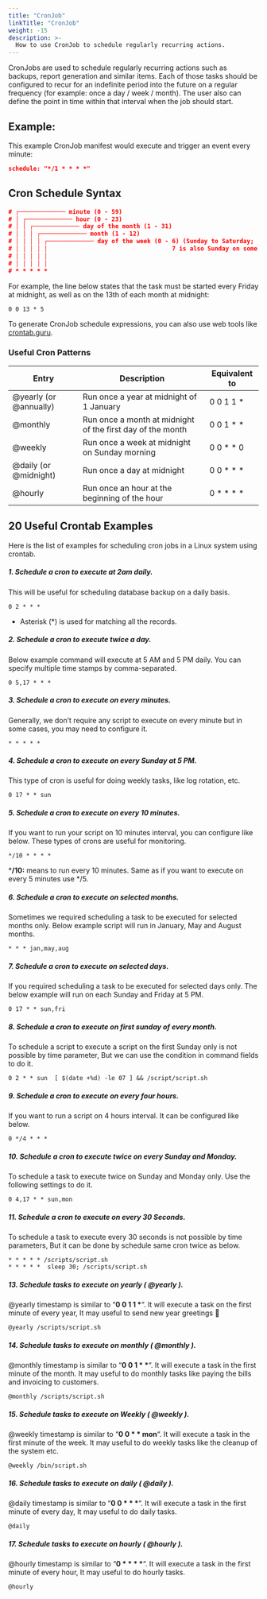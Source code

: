 ```yaml
---
title: "CronJob"
linkTitle: "CronJob"
weight: -15
description: >-
  How to use CronJob to schedule regularly recurring actions.
---
```


CronJobs are used to schedule regularly recurring actions such as backups, report generation and similar items. Each of those tasks should be configured to recur for an indefinite period into the future on a regular frequency (for example: once a day / week / month). The user also can define the point in time within that interval when the job should start.

## Example:

This example CronJob manifest would execute and trigger an event every minute:

```json
schedule: "*/1 * * * *"
```

## Cron Schedule Syntax

```json
# ┌───────────── minute (0 - 59)
# │ ┌───────────── hour (0 - 23)
# │ │ ┌───────────── day of the month (1 - 31)
# │ │ │ ┌───────────── month (1 - 12)
# │ │ │ │ ┌───────────── day of the week (0 - 6) (Sunday to Saturday;
# │ │ │ │ │                                   7 is also Sunday on some systems)
# │ │ │ │ │
# │ │ │ │ │
# * * * * *
```

For example, the line below states that the task must be started every Friday at midnight, as well as on the 13th of each month at midnight:

```
0 0 13 * 5
```

To generate CronJob schedule expressions, you can also use web tools like [crontab.guru](https://crontab.guru/).



### Useful Cron Patterns



| Entry                  | Description                                                | Equivalent to |
| ---------------------- | ---------------------------------------------------------- | ------------- |
| @yearly (or @annually) | Run once a year at midnight of 1 January                   | 0 0 1 1 *     |
| @monthly               | Run once a month at midnight of the first day of the month | 0 0 1 * *     |
| @weekly                | Run once a week at midnight on Sunday morning              | 0 0 * * 0     |
| @daily (or @midnight)  | Run once a day at midnight                                 | 0 0 * * *     |
| @hourly                | Run once an hour at the beginning of the hour              | 0 * * * *     |



## 20 Useful Crontab Examples

Here is the list of examples for scheduling cron jobs in a Linux system using crontab.

##### 1. Schedule a cron to execute at 2am daily.

This will be useful for scheduling database backup on a daily basis.

```shell
0 2 * * *
```

- Asterisk (*) is used for matching all the records.

##### 2. Schedule a cron to execute twice a day.

Below example command will execute at 5 AM and 5 PM daily. You can specify multiple time stamps by comma-separated.

```
0 5,17 * * *
```

##### 3. Schedule a cron to execute on every minutes.

Generally, we don’t require any script to execute on every minute but in some cases, you may need to configure it.

```
* * * * *
```

##### 4. Schedule a cron to execute on every Sunday at 5 PM.

This type of cron is useful for doing weekly tasks, like log rotation, etc.

```
0 17 * * sun
```

##### 5. Schedule a cron to execute on every 10 minutes.

If you want to run your script on 10 minutes interval, you can configure like below. These types of crons are useful for monitoring.

```
*/10 * * * *
```

***/10:** means to run every 10 minutes. Same as if you want to execute on every 5 minutes use */5.

##### 6. Schedule a cron to execute on selected months.

Sometimes we required scheduling a task to be executed for selected months only. Below example script will run in January, May and August months.

```
* * * jan,may,aug
```

##### 7. Schedule a cron to execute on selected days.

If you required scheduling a task to be executed for selected days only. The below example will run on each Sunday and Friday at 5 PM.

```
0 17 * * sun,fri
```

##### 8. Schedule a cron to execute on first sunday of every month.

To schedule a script to execute a script on the first Sunday only is not possible by time parameter, But we can use the condition in command fields to do it.

```
0 2 * * sun  [ $(date +%d) -le 07 ] && /script/script.sh
```

##### 9. Schedule a cron to execute on every four hours.

If you want to run a script on 4 hours interval. It can be configured like below.

```shell
0 */4 * * *
```

##### 10. Schedule a cron to execute twice on every Sunday and Monday.

To schedule a task to execute twice on Sunday and Monday only. Use the following settings to do it.

```shell
0 4,17 * * sun,mon
```

##### 11. Schedule a cron to execute on every 30 Seconds.

To schedule a task to execute every 30 seconds is not possible by time parameters, But it can be done by schedule same cron twice as below.

```shell
* * * * * /scripts/script.sh
* * * * *  sleep 30; /scripts/script.sh
```

##### 13. Schedule tasks to execute on yearly ( @yearly ).

@yearly timestamp is similar to “**0 0 1 1 \***“. It will execute a task on the first minute of every year, It may useful to send new year greetings 🙂

```shell
@yearly /scripts/script.sh
```

##### 14. Schedule tasks to execute on monthly ( @monthly ).

@monthly timestamp is similar to “**0 0 1 \* \***“. It will execute a task in the first minute of the month. It may useful to do monthly tasks like paying the bills and invoicing to customers.

```shell
@monthly /scripts/script.sh
```

##### 15. Schedule tasks to execute on Weekly ( @weekly ).

@weekly timestamp is similar to “**0 0 \* \* mon**“. It will execute a task in the first minute of the week. It may useful to do weekly tasks like the cleanup of the system etc.

```shell
@weekly /bin/script.sh
```

##### 16. Schedule tasks to execute on daily ( @daily ).

@daily timestamp is similar to “**0 0 \* \* \***“. It will execute a task in the first minute of every day, It may useful to do daily tasks.

```shell
@daily
```

##### 17. Schedule tasks to execute on hourly ( @hourly ).

@hourly timestamp is similar to “**0 \* \* \* \***“. It will execute a task in the first minute of every hour, It may useful to do hourly tasks.

```shell
@hourly
```

